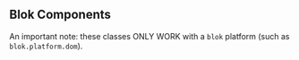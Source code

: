 Blok Components
---------------

An important note: these classes ONLY WORK with a 
`blok` platform (such as `blok.platform.dom`).
